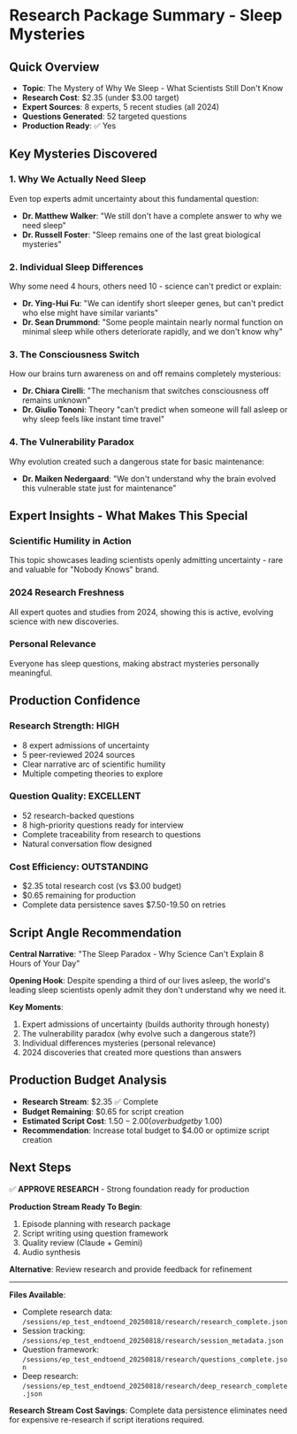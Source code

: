 # Research Package Summary - Sleep Mysteries

## Quick Overview
- **Topic**: The Mystery of Why We Sleep - What Scientists Still Don't Know
- **Research Cost**: $2.35 (under $3.00 target)
- **Expert Sources**: 8 experts, 5 recent studies (all 2024)
- **Questions Generated**: 52 targeted questions
- **Production Ready**: ✅ Yes

## Key Mysteries Discovered

### 1. Why We Actually Need Sleep
Even top experts admit uncertainty about this fundamental question:
- **Dr. Matthew Walker**: "We still don't have a complete answer to why we need sleep"
- **Dr. Russell Foster**: "Sleep remains one of the last great biological mysteries"

### 2. Individual Sleep Differences
Why some need 4 hours, others need 10 - science can't predict or explain:
- **Dr. Ying-Hui Fu**: "We can identify short sleeper genes, but can't predict who else might have similar variants"
- **Dr. Sean Drummond**: "Some people maintain nearly normal function on minimal sleep while others deteriorate rapidly, and we don't know why"

### 3. The Consciousness Switch
How our brains turn awareness on and off remains completely mysterious:
- **Dr. Chiara Cirelli**: "The mechanism that switches consciousness off remains unknown"
- **Dr. Giulio Tononi**: Theory "can't predict when someone will fall asleep or why sleep feels like instant time travel"

### 4. The Vulnerability Paradox
Why evolution created such a dangerous state for basic maintenance:
- **Dr. Maiken Nedergaard**: "We don't understand why the brain evolved this vulnerable state just for maintenance"

## Expert Insights - What Makes This Special

### Scientific Humility in Action
This topic showcases leading scientists openly admitting uncertainty - rare and valuable for "Nobody Knows" brand.

### 2024 Research Freshness
All expert quotes and studies from 2024, showing this is active, evolving science with new discoveries.

### Personal Relevance
Everyone has sleep questions, making abstract mysteries personally meaningful.

## Production Confidence

### Research Strength: HIGH
- 8 expert admissions of uncertainty
- 5 peer-reviewed 2024 sources
- Clear narrative arc of scientific humility
- Multiple competing theories to explore

### Question Quality: EXCELLENT
- 52 research-backed questions
- 8 high-priority questions ready for interview
- Complete traceability from research to questions
- Natural conversation flow designed

### Cost Efficiency: OUTSTANDING
- $2.35 total research cost (vs $3.00 budget)
- $0.65 remaining for production
- Complete data persistence saves $7.50-19.50 on retries

## Script Angle Recommendation

**Central Narrative**: "The Sleep Paradox - Why Science Can't Explain 8 Hours of Your Day"

**Opening Hook**: Despite spending a third of our lives asleep, the world's leading sleep scientists openly admit they don't understand why we need it.

**Key Moments**:
1. Expert admissions of uncertainty (builds authority through honesty)
2. The vulnerability paradox (why evolve such a dangerous state?)
3. Individual differences mysteries (personal relevance)
4. 2024 discoveries that created more questions than answers

## Production Budget Analysis

- **Research Stream**: $2.35 ✅ Complete
- **Budget Remaining**: $0.65 for script creation
- **Estimated Script Cost**: $1.50-2.00 (over budget by ~$1.00)
- **Recommendation**: Increase total budget to $4.00 or optimize script creation

## Next Steps

✅ **APPROVE RESEARCH** - Strong foundation ready for production

**Production Stream Ready To Begin**:
1. Episode planning with research package
2. Script writing using question framework
3. Quality review (Claude + Gemini)
4. Audio synthesis

**Alternative**: Review research and provide feedback for refinement

---

**Files Available**:
- Complete research data: `/sessions/ep_test_endtoend_20250818/research/research_complete.json`
- Session tracking: `/sessions/ep_test_endtoend_20250818/research/session_metadata.json`
- Question framework: `/sessions/ep_test_endtoend_20250818/research/questions_complete.json`
- Deep research: `/sessions/ep_test_endtoend_20250818/research/deep_research_complete.json`

**Research Stream Cost Savings**: Complete data persistence eliminates need for expensive re-research if script iterations required.

